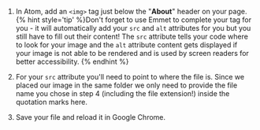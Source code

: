 1. In Atom, add an `<img>` tag just below the "**About**" header on your page.  
{% hint style='tip' %}Don't forget to use Emmet to complete your tag for you - it will automatically add your `src` and `alt` attributes for you but you still have to fill out their content!  The `src` attribute tells your code where to look for your image and the `alt` attribute content gets displayed if your image is not able to be rendered and is used by screen readers for better accessibility. {% endhint %}

1. For your `src` attribute you'll need to point to where the file is.  Since we placed our image in the same folder we only need to provide the file name you chose in step 4 (including the file extension!) inside the quotation marks here.

1. Save your file and reload it in Google Chrome.